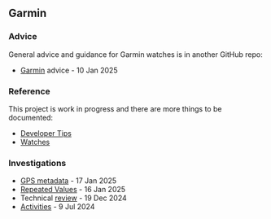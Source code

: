 ## Garmin

### Advice

General advice and guidance for Garmin watches is in another GitHub repo:

- [Garmin](https://logiqx.github.io/gps-guides/guidance/garmin/) advice - 10 Jan 2025



### Reference

This project is work in progress and there are more things to be documented:

- [Developer Tips](developer/README.md)
- [Watches](watches/README.md)



### Investigations

- [GPS metadata](metadata/README.md) - 17 Jan 2025
- [Repeated Values](repeats/README.md) - 16 Jan 2025
- Technical [review](review/README.md) - 19 Dec 2024
- [Activities](activities/README.md) - 9 Jul 2024
